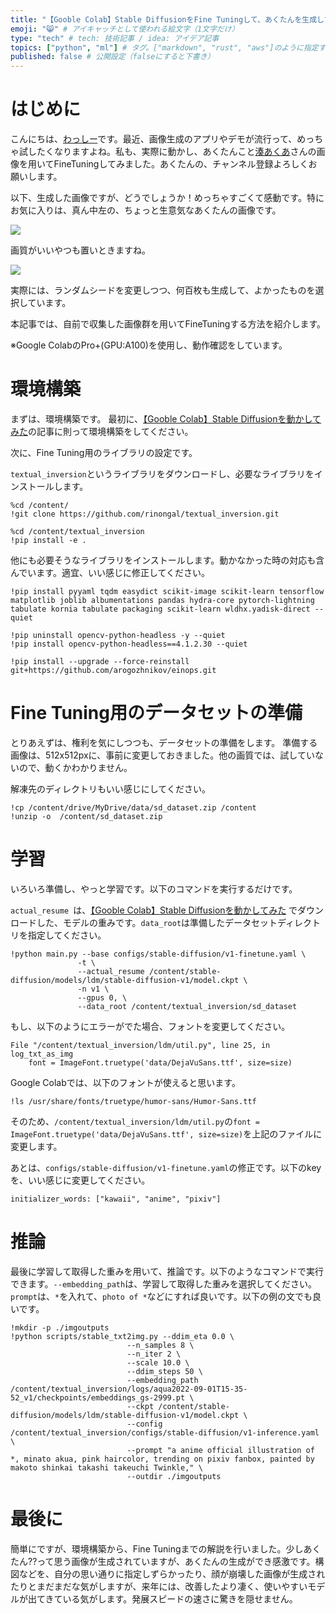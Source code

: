 ```yaml
---
title: "【Gooble Colab】Stable DiffusionをFine Tuningして、あくたんを生成してみた!" # 記事のタイトル
emoji: "😸" # アイキャッチとして使われる絵文字（1文字だけ）
type: "tech" # tech: 技術記事 / idea: アイデア記事
topics: ["python", "ml"] # タグ。["markdown", "rust", "aws"]のように指定する
published: false # 公開設定（falseにすると下書き）
---
```


# はじめに

こんにちは、[わっしー](https://twitter.com/kwashizzz)です。最近、画像生成のアプリやデモが流行って、めっちゃ試したくなりますよね。私も、実際に動かし、あくたんこと[湊あくあ](https://hololive.hololivepro.com/talents/minato-aqua/)さんの画像を用いてFineTuningしてみました。あくたんの、チャンネル登録よろしくお願いします。

以下、生成した画像ですが、どうでしょうか！めっちゃすごくて感動です。特にお気に入りは、真ん中左の、ちょっと生意気なあくたんの画像です。

![](https://storage.googleapis.com/zenn-user-upload/5152a7ff702a-20220915.jpg)

画質がいいやつも置いときますね。

![](https://storage.googleapis.com/zenn-user-upload/36f827b3b34e-20220915.png)

実際には、ランダムシードを変更しつつ、何百枚も生成して、よかったものを選択しています。

本記事では、自前で収集した画像群を用いてFineTuningする方法を紹介します。

※Google ColabのPro+(GPU:A100)を使用し、動作確認をしています。

# 環境構築

まずは、環境構築です。
最初に、[【Gooble Colab】Stable Diffusionを動かしてみた](https://zenn.dev/kwashizzz/articles/ml-stable-diffusion-colab)の記事に則って環境構築をしてください。

次に、Fine Tuning用のライブラリの設定です。

`textual_inversion`というライブラリをダウンロードし、必要なライブラリをインストールします。

```
%cd /content/
!git clone https://github.com/rinongal/textual_inversion.git

%cd /content/textual_inversion
!pip install -e .
```

他にも必要そうなライブラリをインストールします。動かなかった時の対応も含んでいます。適宜、いい感じに修正してください。

```
!pip install pyyaml tqdm easydict scikit-image scikit-learn tensorflow matplotlib joblib albumentations pandas hydra-core pytorch-lightning tabulate kornia tabulate packaging scikit-learn wldhx.yadisk-direct --quiet

!pip uninstall opencv-python-headless -y --quiet
!pip install opencv-python-headless==4.1.2.30 --quiet

!pip install --upgrade --force-reinstall git+https://github.com/arogozhnikov/einops.git
```

# Fine Tuning用のデータセットの準備

とりあえずは、権利を気にしつつも、データセットの準備をします。
準備する画像は、512x512pxに、事前に変更しておきました。他の画質では、試していないので、動くかわかりません。

解凍先のディレクトリもいい感じにしてください。

```
!cp /content/drive/MyDrive/data/sd_dataset.zip /content
!unzip -o  /content/sd_dataset.zip 
```

# 学習

いろいろ準備し、やっと学習です。以下のコマンドを実行するだけです。

`actual_resume `は、[【Gooble Colab】Stable Diffusionを動かしてみた](https://zenn.dev/kwashizzz/articles/ml-stable-diffusion-colab) でダウンロードした、モデルの重みです。`data_root`は準備したデータセットディレクトリを指定してください。

```
!python main.py --base configs/stable-diffusion/v1-finetune.yaml \
               -t \
               --actual_resume /content/stable-diffusion/models/ldm/stable-diffusion-v1/model.ckpt \
               -n v1 \
               --gpus 0, \
               --data_root /content/textual_inversion/sd_dataset
```

もし、以下のようにエラーがでた場合、フォントを変更してください。


```
File "/content/textual_inversion/ldm/util.py", line 25, in log_txt_as_img
    font = ImageFont.truetype('data/DejaVuSans.ttf', size=size)
```

Google Colabでは、以下のフォントが使えると思います。

```
!ls /usr/share/fonts/truetype/humor-sans/Humor-Sans.ttf
```

そのため、`/content/textual_inversion/ldm/util.py`の`font = ImageFont.truetype('data/DejaVuSans.ttf', size=size)`を上記のファイルに変更します。

あとは、`configs/stable-diffusion/v1-finetune.yaml`の修正です。以下のkeyを、いい感じに変更してください。
```
initializer_words: ["kawaii", "anime", "pixiv"]
```

# 推論

最後に学習して取得した重みを用いて、推論です。以下のようなコマンドで実行できます。`--embedding_path`は、学習して取得した重みを選択してください。`prompt`は、`*`を入れて、`photo of *`などにすれば良いです。以下の例の文でも良いです。

```
!mkdir -p ./imgoutputs
!python scripts/stable_txt2img.py --ddim_eta 0.0 \
                          --n_samples 8 \
                          --n_iter 2 \
                          --scale 10.0 \
                          --ddim_steps 50 \
                          --embedding_path /content/textual_inversion/logs/aqua2022-09-01T15-35-52_v1/checkpoints/embeddings_gs-2999.pt \
                          --ckpt /content/stable-diffusion/models/ldm/stable-diffusion-v1/model.ckpt \
                          --config /content/textual_inversion/configs/stable-diffusion/v1-inference.yaml \
                          --prompt "a anime official illustration of *, minato akua, pink haircolor, trending on pixiv fanbox, painted by makoto shinkai takashi takeuchi Twinkle," \
                          --outdir ./imgoutputs
```


# 最後に



簡単にですが、環境構築から、Fine Tuningまでの解説を行いました。少しあくたん??って思う画像が生成されていますが、あくたんの生成ができ感激です。構図などを、自分の思い通りに指定しずらかったり、顔が崩壊した画像が生成されたりとまだまだな気がしますが、来年には、改善したより凄く、使いやすいモデルが出てきている気がします。発展スピードの速さに驚きを隠せません。
